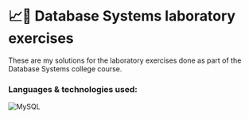 # 📈📂 Database Systems laboratory exercises

These are my solutions for the laboratory exercises done as part of the Database Systems college course.

### Languages & technologies used:
![MySQL](https://img.shields.io/badge/mysql-4479A1.svg?style=for-the-badge&logo=mysql&logoColor=white)
